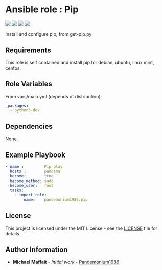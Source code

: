 # Ansible role : Pip

![](https://img.shields.io/github/release/Pandemonium1986/ansible-role-pip.svg)
![](https://img.shields.io/github/repo-size/Pandemonium1986/ansible-role-pip.svg)
![](https://img.shields.io/github/release-date/Pandemonium1986/ansible-role-pip.svg)
![](https://img.shields.io/github/license/Pandemonium1986/ansible-role-pip.svg)

Install and configure pip, from get-pip.py

## Requirements

This role is self contained and install pip for debian, ubuntu, linux mint, centos.

## Role Variables

From vars/main.yml (depends of distribution):

```yaml
_packages:
  - python3-dev
```

## Dependencies

None.

## Example Playbook

```yaml
- name :         Pip play
  hosts :        pandama
  become:        true
  become_method: sudo
  become_user:   root
  tasks:
    - import_role:
        name:    pandemonium1986.pip
```

## License

This project is licensed under the MIT License - see the [LICENSE](./LICENSE) file for details

## Author Information

-   **Michael Maffait** - _Initial work_ - [Pandemonium1986](https://github.com/Pandemonium1986)
